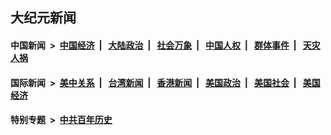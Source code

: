 ## 大纪元新闻

#### 中国新闻 &nbsp;>&nbsp; [中国经济](indexes/ncid283/README.md?09010445) &nbsp;| &nbsp; [大陆政治](indexes/ncid277/README.md?09010445) &nbsp;| &nbsp; [社会万象](indexes/ncid282/README.md?09010445) &nbsp;| &nbsp; [中国人权](indexes/ncid278/README.md?09010445) &nbsp;| &nbsp; [群体事件](indexes/ncid279/README.md?09010445) &nbsp;| &nbsp; [天灾人祸](indexes/ncid280/README.md?09010445)

#### 国际新闻 &nbsp;>&nbsp; [美中关系](indexes/nf1412576/README.md?09010445) &nbsp;| &nbsp; [台湾新闻](indexes/ncid1349361/README.md?09010445) &nbsp;| &nbsp; [香港新闻](indexes/ncid1349362/README.md?09010445) &nbsp;| &nbsp; [美国政治](indexes/ncid1078159/README.md?09010445) &nbsp;| &nbsp; [美国社会](indexes/ncid1078160/README.md?09010445) &nbsp;| &nbsp; [美国经济](indexes/ncid1078158/README.md?09010445)

#### 特别专题 &nbsp;>&nbsp; [中共百年历史](https://github.com/epoch-news/epoch-special/blob/master/README.md?09010445)  
